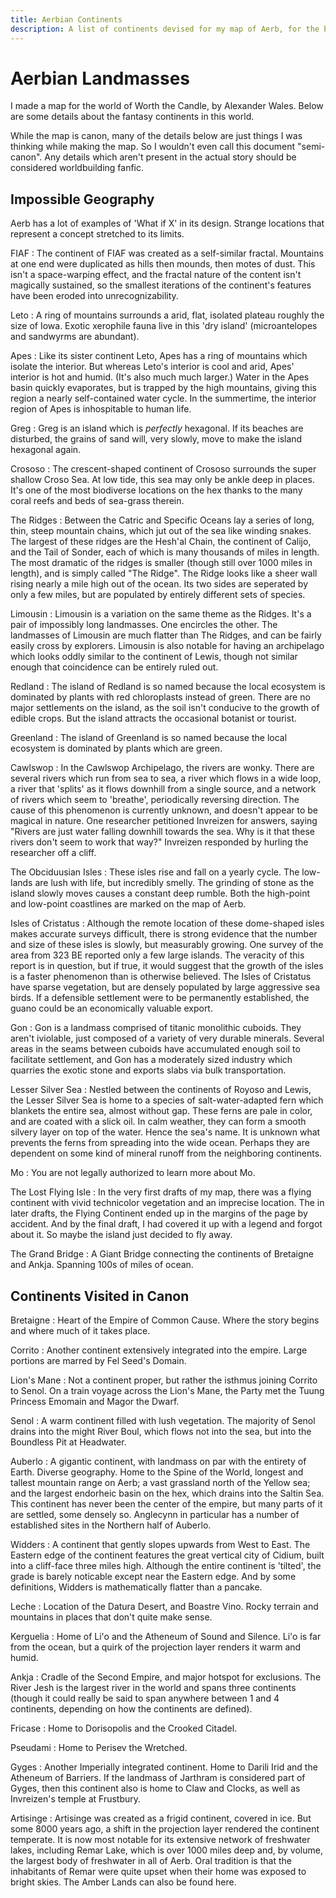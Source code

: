```yaml
---
title: Aerbian Continents
description: A list of continents devised for my map of Aerb, for the book series Worth the Candle
---
```

# Aerbian Landmasses

I made a map for the world of Worth the Candle, by Alexander Wales. 
Below are some details about the fantasy continents in this world.

While the map  is canon, many of the details below are just things I was thinking while making the map.
So I wouldn't even call this document "semi-canon". Any details which aren't present in the actual story should be considered worldbuilding fanfic.

<!--[Worth the Candle](https://www.amazon.com/Worth-Candle-Through-Adversity-Book/dp/B09QH9NW9V/)-->


## Impossible Geography

Aerb has a lot of examples of 'What if X' in its design. 
Strange locations that represent a concept stretched to its limits.

FIAF
: The continent of FIAF was created as a self-similar fractal. Mountains at one end were duplicated as hills then mounds, then motes of dust. This isn't a space-warping effect, and the fractal nature of the content isn't magically sustained, so the smallest iterations of the continent's features have been eroded into unrecognizability.

Leto
: A ring of mountains surrounds a arid, flat, isolated plateau roughly the size of Iowa. Exotic xerophile fauna live in this 'dry island' (microantelopes and sandwyrms are abundant). 

Apes
: Like its sister continent Leto, Apes has a ring of mountains which isolate the interior. But whereas Leto's interior is cool and arid, Apes' interior is hot and humid. (It's also much much larger.) Water in the Apes basin quickly evaporates, but is trapped by the high mountains, giving this region a nearly self-contained water cycle. In the summertime, the interior region of Apes is inhospitable to human life.

Greg
: Greg is an island which is *perfectly* hexagonal. If its beaches are disturbed, the grains of sand will, very slowly, move to make the island hexagonal again.

Crososo
: The crescent-shaped continent of Crososo surrounds the super shallow Croso Sea. At low tide, this sea may only be ankle deep in places. It's one of the most biodiverse locations on the hex thanks to the many coral reefs and beds of sea-grass therein.

The Ridges
: Between the Catric and Specific Oceans lay a series of long, thin, steep mountain chains, which jut out of the sea like winding snakes. The largest of these ridges are the Hesh'al Chain, the continent of Calijo, and the Tail of Sonder, each of which is many thousands of miles in length. The most dramatic of the ridges is smaller (though still over 1000 miles in length), and is simply called "The Ridge". The Ridge looks like a sheer wall rising nearly a mile high out of the ocean. Its two sides are seperated by only a few miles, but are populated by entirely different sets of species.

Limousin
: Limousin is a variation on the same theme as the Ridges. It's a pair of impossibly long landmasses. One encircles the other. The landmasses of Limousin  are much flatter than The Ridges, and can be fairly easily cross by explorers. Limousin is also notable for having an archipelago which looks oddly similar to the continent of Lewis, though not similar enough that coincidence can be entirely ruled out.

Redland
: The island of Redland is so named because the local ecosystem is dominated by plants with red chloroplasts instead of green. There are no major settlements on the island, as the soil isn't conducive to the growth of edible crops. But the island attracts the occasional botanist or tourist.

Greenland
: The island of Greenland is so named because the local ecosystem is dominated by plants which are green. 

Cawlswop
: In the Cawlswop Archipelago, the rivers are wonky. There are several rivers which run from sea to sea, a river which flows in a wide loop, a river that 'splits' as it flows downhill from a single source, and a network of rivers which seem to 'breathe', periodically reversing direction. The cause of this phenomenon is currently unknown, and doesn't appear to be magical in nature. One researcher petitioned Invreizen for answers, saying "Rivers are just water falling downhill towards the sea. Why is it that these rivers don't seem to work that way?" Invreizen responded by hurling the researcher off a cliff. 

The Obciduusian Isles
: These isles rise and fall on a yearly cycle. The low-lands are lush with life, but incredibly smelly. The grinding of stone as the island slowly moves causes a constant deep rumble. Both the high-point and low-point coastlines are marked on the map of Aerb.

Isles of Cristatus
: Although the remote location of these dome-shaped isles makes accurate surveys difficult, there is strong evidence that the number and size of these isles is slowly, but measurably growing. One survey of the area from 323 BE reported only a few large islands. The veracity of this report is in question, but if true, it would suggest that the growth of the isles is a faster phenomenon than is otherwise believed. The Isles of Cristatus have sparse vegetation, but are densely populated by large aggressive sea birds. If a defensible settlement were to be permanently established, the guano could be an economically valuable export.

Gon
: Gon is a landmass comprised of titanic monolithic cuboids. They aren't iviolable, just composed of a variety of very durable minerals. Several areas in the seams between cuboids have accumulated enough soil to facilitate settlement, and Gon has a moderately sized industry which quarries the exotic stone and exports slabs via bulk transportation. 

Lesser Silver Sea
: Nestled between the continents of Royoso and Lewis, the Lesser Silver Sea is home to a species of salt-water-adapted fern which blankets the entire sea, almost without gap. These ferns are pale in color, and are coated with a slick oil. In calm weather, they can form a smooth silvery layer on top of the water. Hence the sea's name. It is unknown what prevents the ferns from spreading into the wide ocean. Perhaps they are dependent on some kind of mineral runoff from the neighboring continents.

Mo
: You are not legally authorized to learn more about Mo.

The Lost Flying Isle
: In the very first drafts of my map, there was a flying continent with vivid technicolor vegetation and an imprecise location. The in later drafts, the Flying Continent ended up in the margins of the page by accident. And by the final draft, I had covered it up with a legend and forgot about it. So maybe the island just decided to fly away.

The Grand Bridge
: A Giant Bridge connecting the continents of Bretaigne and Ankja. Spanning 100s of miles of ocean.



<!--Split Island of Fimbulos-->



## Continents Visited in Canon

Bretaigne
: Heart of the Empire of Common Cause. Where the story begins and where much of it takes place.

Corrito
: Another continent extensively integrated into the empire. Large portions are marred by Fel Seed's Domain.

Lion's Mane
: Not a continent proper, but rather the isthmus joining Corrito to Senol. On a train voyage across the Lion's Mane, the Party met the Tuung Princess Emomain and Magor the Dwarf.

Senol
: A warm continent filled with lush vegetation. The majority of Senol drains into the might River Boul, which flows not into the sea, but into the Boundless Pit at Headwater.

Auberlo
: A gigantic continent, with landmass on par with the entirety of Earth. Diverse geography. Home to the Spine of the World, longest and tallest mountain range on Aerb; a vast grassland north of the Yellow sea; and the largest endorheic basin on the hex, which drains into the Saltin Sea. This continent has never been the center of the empire, but many parts of it are settled, some densely so. Anglecynn in particular has a number of established sites in the Northern half of Auberlo.

Widders
: A continent that gently slopes upwards from West to East. The Eastern edge of the continent features the great vertical city of Cidium, built into a cliff-face three miles high. Although the entire continent is 'tilted', the grade is barely noticable except near the Eastern edge. And by some definitions, Widders is mathematically flatter than a pancake. <!--Technically flatter than a pancake.--> 

Leche
: Location of the Datura Desert, and Boastre Vino. Rocky terrain and mountains in places that don't quite make sense.

Kerguelia
: Home of Li'o and the Atheneum of Sound and Silence. Li'o is far from the ocean, but a quirk of the projection layer renders it warm and humid.

Ankja
: Cradle of the Second Empire, and major hotspot for exclusions<!-- as a consequence (as a consequence of both population and policy)-->. The River Jesh is the largest river in the world and spans three continents (though it could really be said to span anywhere between 1 and 4 continents, depending on how the continents are defined). <!--The extensive Jeshi waterways bring prosperity to the region, though their benefits have somewhat diminished because Exclusions now block river access to the Ocean, and the so goods must be transferred between waterways must be transferred between ship and rail.-->

Fricase
: Home to Dorisopolis and the Crooked Citadel.

Pseudami
: Home to Perisev the Wretched.

Gyges
: Another Imperially integrated continent. Home to Darili Irid and the Atheneum of Barriers. If the landmass of Jarthram is considered part of Gyges, then this continent also is home to Claw and Clocks, as well as Invreizen's temple at Frustbury.

Artisinge
: Artisinge was created as a frigid continent, covered in ice. But some 8000 years ago, a shift in the projection layer rendered the continent temperate. It is now most notable for its extensive network of freshwater lakes, including Remar Lake, which is over 1000 miles deep and, by volume, the largest body of freshwater in all of Aerb. Oral tradition is that the inhabitants of Remar were quite upset when their home was exposed to bright skies. The Amber Lands can also be found here.



<!--## Continents I Named-->

<!--Leche
Gyges
Hyrax
West Ankja
East Ankja
Psuedami
Blimey
Fricase
Bellos
(Gon)
Kerguelia
Zealandia
Ganichim
Miron
Abalon
Upearo
Tuber
Fimbulos
Cawlswop
Limousin
Obcidusian Isles
Rosso
(Isles of Cristatus)
Crososo
Leto
Apes
Lewis
Royoso
Fiaf
Mo
Twain
Ameson
North Vespid
South Vespid
Berlo
Ratoon
Phiddle
Calijo
Borbory
Ygmos
Artisinge
Doesly
Widders
Notstrail-->




























